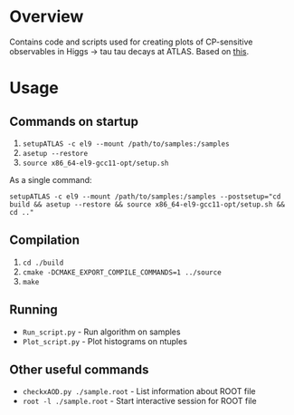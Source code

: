 # Overview

Contains code and scripts used for creating plots of CP-sensitive observables in Higgs -> tau tau decays at ATLAS. Based on [this](https://atlassoftwaredocs.web.cern.ch/analysis-software/AnalysisSWTutorial/).

# Usage

## Commands on startup

1. `setupATLAS -c el9 --mount /path/to/samples:/samples`
2. `asetup --restore`
3. `source x86_64-el9-gcc11-opt/setup.sh`

As a single command:

`setupATLAS -c el9 --mount /path/to/samples:/samples --postsetup="cd build && asetup --restore && source x86_64-el9-gcc11-opt/setup.sh && cd .."`

## Compilation

1. `cd ./build`
2. `cmake -DCMAKE_EXPORT_COMPILE_COMMANDS=1 ../source`
3. `make`

## Running
- `Run_script.py` - Run algorithm on samples
- `Plot_script.py` - Plot histograms on ntuples

## Other useful commands
- `checkxAOD.py ./sample.root` - List information about ROOT file
- `root -l ./sample.root` - Start interactive session for ROOT file